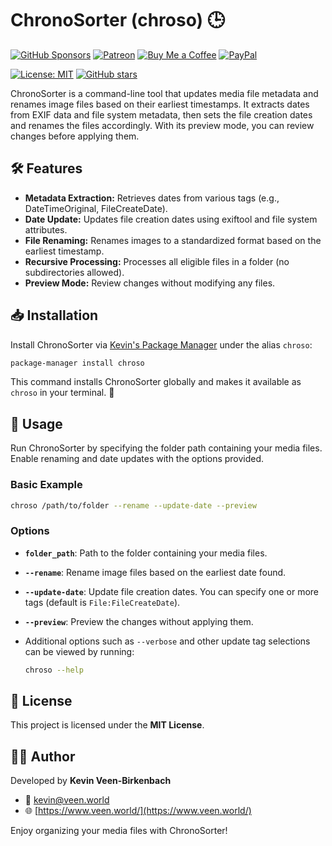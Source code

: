 # ChronoSorter (chroso) 🕒
[![GitHub Sponsors](https://img.shields.io/badge/Sponsor-GitHub%20Sponsors-blue?logo=github)](https://github.com/sponsors/kevinveenbirkenbach) [![Patreon](https://img.shields.io/badge/Support-Patreon-orange?logo=patreon)](https://www.patreon.com/c/kevinveenbirkenbach) [![Buy Me a Coffee](https://img.shields.io/badge/Buy%20me%20a%20Coffee-Funding-yellow?logo=buymeacoffee)](https://buymeacoffee.com/kevinveenbirkenbach) [![PayPal](https://img.shields.io/badge/Donate-PayPal-blue?logo=paypal)](https://s.veen.world/paypaldonate)


[![License: MIT](https://img.shields.io/badge/License-MIT-yellow.svg)](LICENSE) [![GitHub stars](https://img.shields.io/github/stars/kevinveenbirkenbach/chronosorter.svg?style=social)](https://github.com/kevinveenbirkenbach/chronosorter/stargazers)

ChronoSorter is a command-line tool that updates media file metadata and renames image files based on their earliest timestamps. It extracts dates from EXIF data and file system metadata, then sets the file creation dates and renames the files accordingly. With its preview mode, you can review changes before applying them.

## 🛠 Features

- **Metadata Extraction:** Retrieves dates from various tags (e.g., DateTimeOriginal, FileCreateDate).
- **Date Update:** Updates file creation dates using exiftool and file system attributes.
- **File Renaming:** Renames images to a standardized format based on the earliest timestamp.
- **Recursive Processing:** Processes all eligible files in a folder (no subdirectories allowed).
- **Preview Mode:** Review changes without modifying any files.

## 📥 Installation

Install ChronoSorter via [Kevin's Package Manager](https://github.com/kevinveenbirkenbach/package-manager) under the alias `chroso`:

```bash
package-manager install chroso
```

This command installs ChronoSorter globally and makes it available as `chroso` in your terminal. 🚀

## 🚀 Usage

Run ChronoSorter by specifying the folder path containing your media files. Enable renaming and date updates with the options provided.

### Basic Example

```bash
chroso /path/to/folder --rename --update-date --preview
```

### Options

- **`folder_path`**: Path to the folder containing your media files.
- **`--rename`**: Rename image files based on the earliest date found.
- **`--update-date`**: Update file creation dates. You can specify one or more tags (default is `File:FileCreateDate`).
- **`--preview`**: Preview the changes without applying them.
- Additional options such as `--verbose` and other update tag selections can be viewed by running:
  
  ```bash
  chroso --help
  ```

## 📜 License

This project is licensed under the **MIT License**.

## 🧑‍💻 Author

Developed by **Kevin Veen-Birkenbach**  
- 📧 [kevin@veen.world](mailto:kevin@veen.world)  
- 🌐 [https://www.veen.world/](https://www.veen.world/)

Enjoy organizing your media files with ChronoSorter!
